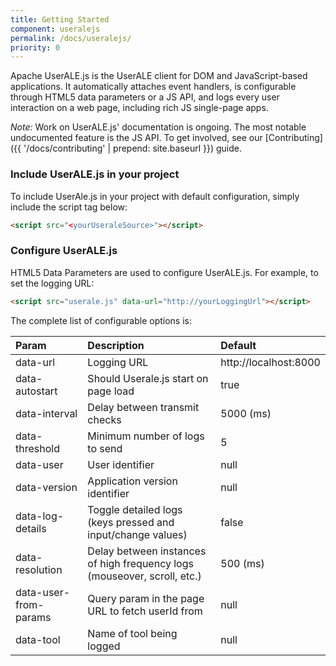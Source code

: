```yaml
---
title: Getting Started
component: useralejs
permalink: /docs/useralejs/
priority: 0
---
```


Apache UserALE.js is the UserALE client for DOM and JavaScript-based applications.  It automatically attaches event handlers, is configurable through HTML5 data parameters or a JS API, and logs every user interaction on a web page, including rich JS single-page apps.  

*Note:* Work on UserALE.js' documentation is ongoing.  The most notable undocumented feature is the JS API.  To get involved, see our [Contributing]({{ '/docs/contributing' | prepend: site.baseurl }}) guide.  

### Include UserALE.js in your project

To include UserAle.js in your project with default configuration, simply include the script tag below:

  ```html
  <script src="<yourUseraleSource>"></script>
  ```

### Configure UserALE.js

HTML5 Data Parameters are used to configure UserALE.js.  For example, to set the logging URL:

  ```html
  <script src="userale.js" data-url="http://yourLoggingUrl"></script>
  ```

The complete list of configurable options is:

  | Param | Description | Default |
  |:---|:---|:---|
  | data-url | Logging URL | http://localhost:8000 |
  | data-autostart | Should Userale.js start on page load | true |
  | data-interval | Delay between transmit checks | 5000 (ms) |
  | data-threshold | Minimum number of logs to send | 5 |
  | data-user | User identifier | null |
  | data-version | Application version identifier | null |
  | data-log-details | Toggle detailed logs (keys pressed and input/change values) | false |
  | data-resolution | Delay between instances of high frequency logs (mouseover, scroll, etc.) | 500 (ms) |
  | data-user-from-params | Query param in the page URL to fetch userId from | null |
  | data-tool | Name of tool being logged | null |
